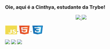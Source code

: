 ### Oie, aqui é a Cinthya, estudante da Trybe!
<div align="center">
  <a href="https://github.com/cinthya-morales">
  <img height="150em" src="https://github-readme-stats.vercel.app/api?username=cinthya-morales&show_icons=true&theme=synthwave&include_all_commits=true&count_private=true"/>
  <img height="150em" src="https://github-readme-stats.vercel.app/api/top-langs/?username=cinthya-morales&layout=compact&langs_count=7&theme=synthwave"/>
</div>
<div style="display: inline_block"><br>
  <img align="center" alt="Cinthya-Js" height="30" width="40" src="https://raw.githubusercontent.com/devicons/devicon/master/icons/javascript/javascript-plain.svg">
  <img align="center" alt="Cinthya-HTML" height="30" width="40" src="https://raw.githubusercontent.com/devicons/devicon/master/icons/html5/html5-original.svg">
  <img align="center" alt="Cinthya-CSS" height="30" width="40" src="https://raw.githubusercontent.com/devicons/devicon/master/icons/css3/css3-original.svg"><br><br>
</div>
  <div>
    <a href="https://www.linkedin.com/in/cinthya-morales/" target="_blank"><img src="https://img.shields.io/badge/-LinkedIn-%230077B5?style=for-the-badge&logo=linkedin&logoColor=white" target="_blank"></a> 
    <a href="https://www.instagram.com/cih.morales/" target="_blank"><img src="https://img.shields.io/badge/-Instagram-%23E4405F?style=for-the-badge&logo=instagram&logoColor=white" target="_blank"></a>
    <a href="https://www.facebook.com/cinthya.cap" target="_blank"><img src="https://img.shields.io/badge/Facebook-1877F2?style=for-the-badge&logo=facebook&logoColor=white" target="_blank"></a>
  </div>
  

